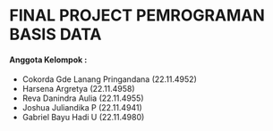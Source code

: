 <h1><b>FINAL PROJECT PEMROGRAMAN BASIS DATA</b></h1>
<h4><b>Anggota Kelompok : </b></h4>
<ul>
<li>Cokorda Gde Lanang Pringandana (22.11.4952)</li>
<li>Harsena Argretya (22.11.4958)</li>
<li>Reva Danindra Aulia (22.11.4955)</li>
<li>Joshua Juliandika P (22.11.4941)</li>
<li>Gabriel Bayu Hadi U (22.11.4980)</li>
</ul>
